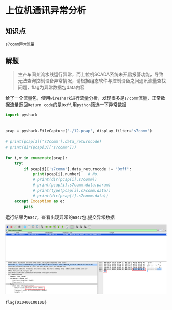 # 上位机通讯异常分析

## 知识点

`s7comm异常流量`

## 解题

> 生产车间某流水线运行异常，而上位机SCADA系统未开启报警功能，导致无法查询控制设备异常情况，请根据组态软件与控制设备之间通讯流量查找问题，flag为异常数据包data内容

给了一个流量包，使用`wireshark`进行流量分析，发现很多是`s7comm`流量，正常数据流量返回`Return code`的是`0xff`,用`python`筛选一下异常数据

```python
import pyshark


pcap = pyshark.FileCapture('./12.pcap', display_filter='s7comm')

# print(pcap[3]['s7comm'].data_returncode)
# print(dir(pcap[3]['s7comm']))

for i,v in enumerate(pcap):
    try:
        if pcap[i]['s7comm'].data_returncode != "0xff":
            print(pcap[i].number)   # No.
            # print(dir(pcap[i].s7comm))
            # print(pcap[i].s7comm.data.param)
            # print(type(pcap[i].s7comm.data))
            # print(dir(pcap[i].s7comm.data))
    except Exception as e:
        pass
```

运行结果为`6847`，查看出现异常的`6847`包,提交异常数据

![](./img/上位机通讯异常分析-1.png)

`flag{010400100100}`